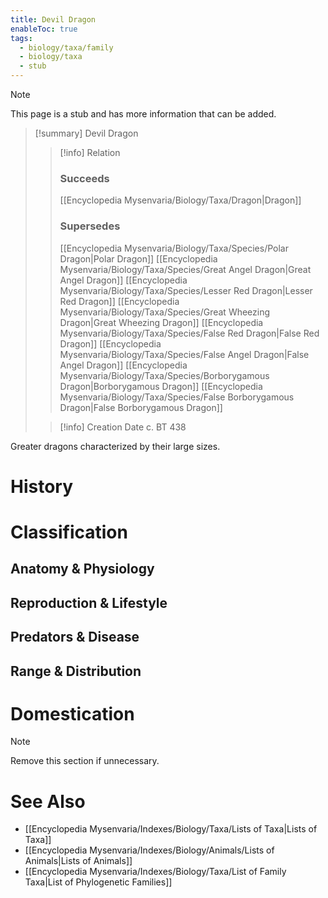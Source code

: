 ```yaml
---
title: Devil Dragon
enableToc: true
tags:
  - biology/taxa/family
  - biology/taxa
  - stub
---
```


> [!note]
> This page is a stub and has more information that can be added.

> [!summary] Devil Dragon
> > [!info] Relation
> > ### Succeeds
> > [[Encyclopedia Mysenvaria/Biology/Taxa/Dragon|Dragon]]
> > ### Supersedes
> > [[Encyclopedia Mysenvaria/Biology/Taxa/Species/Polar Dragon|Polar Dragon]]
> > [[Encyclopedia Mysenvaria/Biology/Taxa/Species/Great Angel Dragon|Great Angel Dragon]]
> > [[Encyclopedia Mysenvaria/Biology/Taxa/Species/Lesser Red Dragon|Lesser Red Dragon]]
> > [[Encyclopedia Mysenvaria/Biology/Taxa/Species/Great Wheezing Dragon|Great Wheezing Dragon]]
> > [[Encyclopedia Mysenvaria/Biology/Taxa/Species/False Red Dragon|False Red Dragon]]
> > [[Encyclopedia Mysenvaria/Biology/Taxa/Species/False Angel Dragon|False Angel Dragon]]
> > [[Encyclopedia Mysenvaria/Biology/Taxa/Species/Borborygamous Dragon|Borborygamous Dragon]]
> > [[Encyclopedia Mysenvaria/Biology/Taxa/Species/False Borborygamous Dragon|False Borborygamous Dragon]]
>
> > [!info] Creation Date
> > c. BT 438

Greater dragons characterized by their large sizes.
# History

# Classification
## Anatomy & Physiology

## Reproduction & Lifestyle

## Predators & Disease

## Range & Distribution

# Domestication

> [!note]
> Remove this section if unnecessary.
# See Also
- [[Encyclopedia Mysenvaria/Indexes/Biology/Taxa/Lists of Taxa|Lists of Taxa]]
- [[Encyclopedia Mysenvaria/Indexes/Biology/Animals/Lists of Animals|Lists of Animals]]
- [[Encyclopedia Mysenvaria/Indexes/Biology/Taxa/List of Family Taxa|List of Phylogenetic Families]]